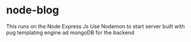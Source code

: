 # node-blog
This runs on the Node Express Js
Use Nodemon to start server
built with pug templating engine ad mongoDB for the backend

